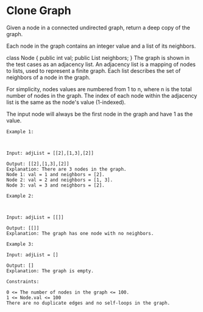 # Clone Graph
Given a node in a connected undirected graph, return a deep copy of the graph.

Each node in the graph contains an integer value and a list of its neighbors.

class Node {
    public int val;
    public List<Node> neighbors;
}
The graph is shown in the test cases as an adjacency list. An adjacency list is a mapping of nodes to lists, used to represent a finite graph. Each list describes the set of neighbors of a node in the graph.

For simplicity, nodes values are numbered from 1 to n, where n is the total number of nodes in the graph. The index of each node within the adjacency list is the same as the node's value (1-indexed).

The input node will always be the first node in the graph and have 1 as the value.

```
Example 1:



Input: adjList = [[2],[1,3],[2]]

Output: [[2],[1,3],[2]]
Explanation: There are 3 nodes in the graph.
Node 1: val = 1 and neighbors = [2].
Node 2: val = 2 and neighbors = [1, 3].
Node 3: val = 3 and neighbors = [2].
```
```
Example 2:



Input: adjList = [[]]

Output: [[]]
Explanation: The graph has one node with no neighbors.
```
```
Example 3:

Input: adjList = []

Output: []
Explanation: The graph is empty.
```
```
Constraints:

0 <= The number of nodes in the graph <= 100.
1 <= Node.val <= 100
There are no duplicate edges and no self-loops in the graph.
```